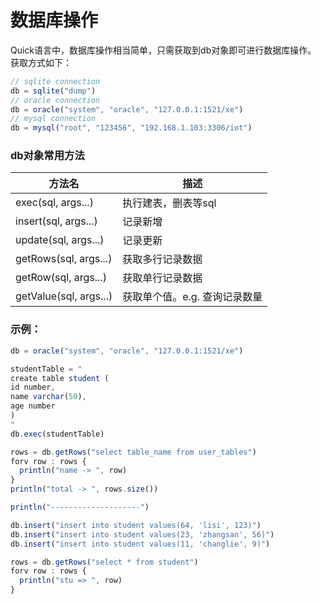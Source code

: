 # 数据库操作
Quick语言中，数据库操作相当简单，只需获取到db对象即可进行数据库操作。  
获取方式如下：
```js
// sqlite connection
db = sqlite("dump")
// oracle connection
db = oracle("system", "oracle", "127.0.0.1:1521/xe")
// mysql connection
db = mysql("root", "123456", "192.168.1.103:3306/iot")
```

### db对象常用方法

| 方法名  |	描述   |
|  ----  | ----  |
|  exec(sql, args...)  | 执行建表，删表等sql |
|  insert(sql, args...)  | 记录新增  |
|  update(sql, args...)  | 记录更新  |
|  getRows(sql, args...)  |  获取多行记录数据 |
|  getRow(sql, args...)  |  获取单行记录数据 |
|  getValue(sql, args...)  | 获取单个值。e.g. 查询记录数量  |

### 示例：
```js
db = oracle("system", "oracle", "127.0.0.1:1521/xe")

studentTable = "
create table student (
id number,
name varchar(50),
age number
)
"
db.exec(studentTable)

rows = db.getRows("select table_name from user_tables")
forv row : rows {
  println("name -> ", row)
}
println("total -> ", rows.size())

println("--------------------")

db.insert("insert into student values(64, 'lisi', 123)")
db.insert("insert into student values(23, 'zhangsan', 56)")
db.insert("insert into student values(11, 'changlie', 9)")

rows = db.getRows("select * from student")
forv row : rows {
  println("stu => ", row)
}
```